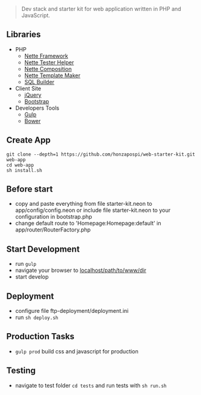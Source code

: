 > Dev stack and starter kit for web application written in PHP and JavaScript.

## Libraries

- PHP
    - [Nette Framework](https://nette.org/)
    - [Nette Tester Helper](https://github.com/honzapospi/nette-tester-helper)
    - [Nette Composition](https://github.com/honzapospi/nette-composition)
    - [Nette Template Maker](https://github.com/honzapospi/template-maker)
    - [SQL Builder](https://github.com/honzapospi/php-sql-builder)
- Client Site  
    - [jQuery](https://jquery.com/)
    - [Bootstrap](http://getbootstrap.com/)
- Developers Tools    
    - [Gulp](http://gulpjs.com/)
    - [Bower](https://bower.io/)

## Create App

```shell
git clone --depth=1 https://github.com/honzapospi/web-starter-kit.git web-app
cd web-app
sh install.sh
```

## Before start

- copy and paste everything from file starter-kit.neon to app/config/config.neon or include file starter-kit.neon to your configuration in bootstrap.php
- change default route to 'Homepage:Homepage:default' in app/router/RouterFactory.php

## Start Development

- run `gulp`
- navigate your browser to [localhost/path/to/www/dir](http://localhost)
- start develop

## Deployment

- configure file ftp-deployment/deployment.ini
- run `sh deploy.sh` 

## Production Tasks

- `gulp prod` build css and javascript for production

## Testing
- navigate to test folder `cd tests` and run tests with `sh run.sh`
